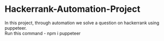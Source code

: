 # Hackerrank-Automation-Project
In this project, through automation we solve a question on hackerrank using puppeteer.\
Run this command - npm i puppeteer
